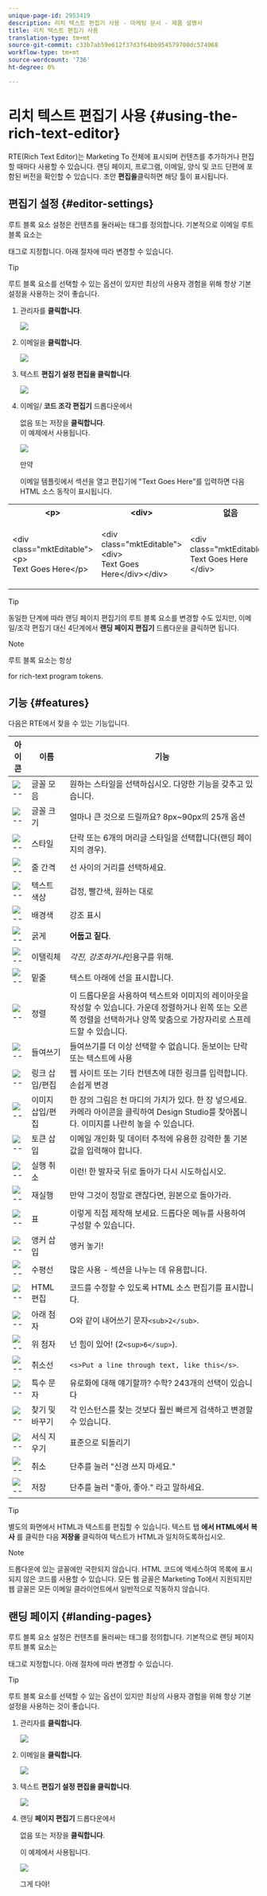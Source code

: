 ```yaml
---
unique-page-id: 2953419
description: 리치 텍스트 편집기 사용 - 마케팅 문서 - 제품 설명서
title: 리치 텍스트 편집기 사용
translation-type: tm+mt
source-git-commit: c33b7ab59e612f37d3f64bb954579700dc574068
workflow-type: tm+mt
source-wordcount: '736'
ht-degree: 0%

---
```



# 리치 텍스트 편집기 사용 {#using-the-rich-text-editor}

RTE(Rich Text Editor)는 Marketing To 전체에 표시되며 컨텐츠를 추가하거나 편집할 때마다 사용할 수 있습니다. 랜딩 페이지, 프로그램, 이메일, 양식 및 코드 단편에 포함된 버전을 확인할 수 있습니다. 초안 **편집을**&#x200B;클릭하면 해당 툴이 표시됩니다.

## 편집기 설정 {#editor-settings}

루트 블록 요소 설정은 컨텐츠를 둘러싸는 태그를 정의합니다. 기본적으로 이메일 루트 블록 요소는 <p> 태그로 지정합니다. 아래 절차에 따라 변경할 수 있습니다.

>[!TIP]
>
>루트 블록 요소를 선택할 수 있는 옵션이 있지만 최상의 사용자 경험을 위해 항상 기본 설정을 사용하는 것이 좋습니다.

1. 관리자를 **클릭합니다**.

   ![](assets/one.png)

1. 이메일을 **클릭합니다**.

   ![](assets/two.png)

1. 텍스트 **편집기 설정 편집을 클릭합니다**.

   ![](assets/three.png)

1. 이메일/ **코드 조각 편집기** 드롭다운에서 <div> 없음 또는 저장을 **클릭합니다**. <div> 이 예제에서 사용됩니다.

   ![](assets/four.png)

   만약 <div class="&ldquo;mktEditable&rdquo;"></div> 이메일 템플릿에서 섹션을 열고 편집기에 &quot;Text Goes Here&quot;를 입력하면 다음 HTML 소스 동작이 표시됩니다.

<table> 
 <tbody> 
  <tr> 
   <th>&lt;p&gt;</th> 
   <th>&lt;div&gt;</th> 
   <th>없음</th> 
  </tr> 
  <tr> 
   <td><p>&lt;div class="mktEditable"&gt;<br>&lt;p&gt;<br>Text Goes Here&lt;/p&gt;</p></td> 
   <td><p>&lt;div class="mktEditable"&gt;<br>&lt;div&gt;<br>Text Goes Here&lt;/div&gt;&lt;/div&gt;</p></td> 
   <td><p>&lt;div class="mktEditable"&gt;<br>Text Goes Here<br>&lt;/div&gt;</p></td> 
  </tr> 
 </tbody> 
</table>

>[!TIP]
>
>동일한 단계에 따라 랜딩 페이지 편집기의 루트 블록 요소를 변경할 수도 있지만, 이메일/조각 편집기 대신 4단계에서 **랜딩 페이지 편집기** 드롭다운을 클릭하면 됩니다.

>[!NOTE]
>
>루트 블록 요소는 항상 <p> for rich-text program tokens.

## 기능 {#features}

다음은 RTE에서 찾을 수 있는 기능입니다.

| 아이콘 | 이름 | 기능 |
|---|---|---|
| ![--](assets/image2015-7-9-10-3a23-3a24.png) | 글꼴 모음 | 원하는 스타일을 선택하십시오. 다양한 기능을 갖추고 있습니다. |
| ![--](assets/image2015-7-9-10-3a22-3a11.png) | 글꼴 크기 | 얼마나 큰 것으로 드릴까요? 8px~90px의 25개 옵션 |
| ![--](assets/image2015-7-9-10-3a59-3a4.png) | 스타일 | 단락 또는 6개의 머리글 스타일을 선택합니다(랜딩 페이지의 경우). |
| ![--](assets/image2015-7-9-10-3a20-3a1.png) | 줄 간격 | 선 사이의 거리를 선택하세요. |
| ![--](assets/image2015-7-9-10-3a25-3a52.png) | 텍스트 색상 | 검정, 빨간색, 원하는 대로 |
| ![--](assets/image2015-7-9-10-3a24-3a38.png) | 배경색 | 강조 표시 |
| ![--](assets/image2015-7-9-10-3a28-3a4.png) | 굵게 | **어둡고 짙다**. |
| ![--](assets/image2015-7-9-10-3a29-3a1.png) | 이탤릭체 | *각진, 강조하거나*&#x200B;인용구를 위해. |
| ![--](assets/image2015-7-9-10-3a30-3a56.png) | 밑줄 | 텍스트 아래에 선을 표시합니다. |
| ![--](assets/image2015-7-9-10-3a31-3a57.png) | 정렬 | 이 드롭다운을 사용하여 텍스트와 이미지의 레이아웃을 작성할 수 있습니다. 가운데 정렬하거나 왼쪽 또는 오른쪽 정렬을 선택하거나 양쪽 맞춤으로 가장자리로 스프레드할 수 있습니다. |  | ![--](assets/image2015-7-9-10-3a32-3a47.png) | 목록 | 드롭다운에서 글머리 기호나 숫자를 선택합니다. 글머리 기호는 단계와 함께 목록과 숫자로 적합합니다. |
| ![--](assets/image2015-7-9-10-3a38-3a0.png) | 들여쓰기 | 들여쓰기를 더 이상 선택할 수 없습니다. 돋보이는 단락 또는 텍스트에 사용 |
| ![--](assets/image2015-7-9-10-3a38-3a58.png) | 링크 삽입/편집 | 웹 사이트 또는 기타 컨텐츠에 대한 링크를 입력합니다.손쉽게 변경 |
| ![--](assets/image2015-7-9-10-3a39-3a42.png) | 이미지 삽입/편집 | 한 장의 그림은 천 마디의 가치가 있다. 한 장 넣으세요. 카메라 아이콘을 클릭하여 Design Studio를 찾아봅니다. 이미지를 나란히 놓을 수 있습니다. |
| ![--](assets/image2015-7-9-10-3a40-3a36.png) | 토큰 삽입 | 이메일 개인화 및 데이터 추적에 유용한 강력한 툴 기본값을 입력해야 합니다. |
| ![--](assets/image2015-7-9-10-3a41-3a21.png) | 실행 취소 | 이런! 한 발자국 뒤로 돌아가 다시 시도하십시오. |
| ![--](assets/image2015-7-9-10-3a42-3a13.png) | 재실행 | 만약 그것이 정말로 괜찮다면, 원본으로 돌아가라. |
| ![--](assets/image2015-7-9-10-3a43-3a29.png) | 표 | 이렇게 직접 제작해 보세요. 드롭다운 메뉴를 사용하여 구성할 수 있습니다. |
| ![--](assets/image2015-7-9-10-3a45-3a1.png) | 앵커 삽입 | 앵커 놓기! |
| ![--](assets/image2015-7-9-10-3a45-3a48.png) | 수평선 | 많은 사용 - 섹션을 나누는 데 유용합니다. |
| ![--](assets/image2015-10-6-12-3a12-3a17.png) | HTML 편집 | 코드를 수정할 수 있도록 HTML 소스 편집기를 표시합니다. |
| ![--](assets/image2015-7-9-10-3a47-3a36.png) | 아래 첨자 | O와 같이 내어쓰기 문자`<sub>2</sub>`. |
| ![--](assets/image2015-7-9-10-3a48-3a35.png) | 위 첨자 | 넌 힘이 있어! (2`<sup>6</sup>`). |
| ![--](assets/image2015-7-9-10-3a49-3a31.png) | 취소선 | `<s>Put a line through text, like this</s>`. |
| ![--](assets/image2015-7-9-10-3a50-3a11.png) | 특수 문자 | 유로화에 대해 얘기할까? 수학? 243개의 선택이 있습니다 |
| ![--](assets/image2015-7-9-10-3a52-3a26.png) | 찾기 및 바꾸기 | 각 인스턴스를 찾는 것보다 훨씬 빠르게 검색하고 변경할 수 있습니다. |
| ![--](assets/image2015-7-9-10-3a53-3a37.png) | 서식 지우기 | 표준으로 되돌리기 |
| ![--](assets/image2015-7-9-10-3a55-3a2.png) | 취소 | 단추를 눌러 &quot;신경 쓰지 마세요.&quot; |
| ![--](assets/image2015-7-9-10-3a56-3a2.png) | 저장 | 단추를 눌러 &quot;좋아, 좋아.&quot; 라고 말하세요. |

>[!TIP]
>
>별도의 화면에서 HTML과 텍스트를 편집할 수 있습니다. 텍스트 탭 **에서 HTML에서** **복사** 를 클릭한 다음 **저장을** 클릭하여 텍스트가 HTML과 일치하도록하십시오.

>[!NOTE]
>
>드롭다운에 있는 글꼴에만 국한되지 않습니다. HTML 코드에 액세스하여 목록에 표시되지 않은 코드를 사용할 수 있습니다. 모든 웹 글꼴은 Marketing To에서 지원되지만 웹 글꼴은 모든 이메일 클라이언트에서 일반적으로 작동하지 않습니다.

## 랜딩 페이지 {#landing-pages}

루트 블록 요소 설정은 컨텐츠를 둘러싸는 태그를 정의합니다. 기본적으로 랜딩 페이지 루트 블록 요소는 <div> 태그로 지정합니다. 아래 절차에 따라 변경할 수 있습니다.

>[!TIP]
>
>루트 블록 요소를 선택할 수 있는 옵션이 있지만 최상의 사용자 경험을 위해 항상 기본 설정을 사용하는 것이 좋습니다.

1. 관리자를 **클릭합니다**.

   ![](assets/one.png)

1. 이메일을 **클릭합니다**.

   ![](assets/two.png)

1. 텍스트 **편집기 설정 편집을 클릭합니다**.

   ![](assets/three.png)

1. 랜딩 **페이지 편집기** 드롭다운에서 <p> 없음 또는 저장을 **클릭합니다**. <p> 이 예제에서 사용됩니다.

   ![](assets/five.png)

   그게 다야!

